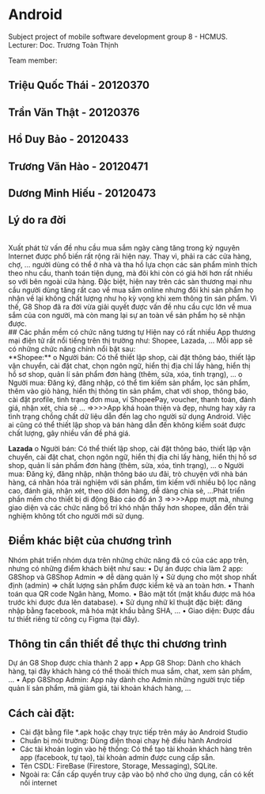 # Android
Subject project of mobile software development group 8 - HCMUS.
<br/>
Lecturer: Doc. Trương Toàn Thịnh


Team member:
## Triệu Quốc Thái - 20120370
## Trần Văn Thật - 20120376
## Hồ Duy Bảo - 20120433
## Trương Văn Hào - 20120471
## Dương Minh Hiếu - 20120473

## Lý do ra đời
<br/>
  Xuất phát từ vấn đề nhu cầu mua sắm ngày càng tăng trong kỷ nguyên Internet được phổ
biến rất rộng rãi hiện nay. Thay vì, phải ra các cửa hàng, chợ, … người dùng có thể ở nhà và
tha hồ lựa chọn các sản phẩm mình thích theo nhu cầu, thanh toán tiện dụng, mà đôi khi còn
có giá hời hơn rất nhiều so với bên ngoài cửa hàng.
Đặc biệt, hiện nay trên các sàn thương mại nhu cầu người dùng tăng rất cao về mua sắm
online nhưng đôi khi sản phẩm họ nhận về lại không chất lượng như họ kỳ vọng khi xem thông
tin sản phẩm. Vì thế, G8 Shop đã ra đời vừa giải quyết được vấn đề nhu cầu cực lớn về mua
sắm của con người, mà còn mang lại sự an toàn về sản phẩm họ sẽ nhận được.
<br/>
## Các phần mềm có chức năng tương tự
Hiện nay có rất nhiều App thương mại điện tử rất nổi tiếng trên thị trường như: Shopee,
Lazada, … Mỗi app sẽ có những chức năng chính nổi bật sau:
<br/>
 **Shopee:**
o Người bán: Có thể thiết lập shop, cài đặt thông báo, thiết lập vận chuyển, cài
đặt chat, chọn ngôn ngữ, hiển thị địa chỉ lấy hàng, hiển thị hồ sơ shop, quản lí
sản phẩm đơn hàng (thêm, sửa, xóa, tình trạng), ...
o Người mua: Đăng ký, đăng nhập, có thể tìm kiếm sản phẩm, lọc sản phẩm,
thêm vào giỏ hàng, hiển thị thông tin sản phẩm, chat với shop, thông báo, cài
đặt profile, tình trạng đơn mua, ví ShopeePay, voucher, thanh toán, đánh giá,
nhận xét, chia sẻ …
=>>>>App khá hoàn thiện và đẹp, nhưng hay xảy ra tình trạng chồng chất dữ liệu dẫn đến lag cho
người sử dụng Android. Việc ai cũng có thể thiết lập shop và bán hàng dẫn đến không kiểm
soát được chất lượng, gây nhiều vấn đề phá giá.
<br/>

**Lazada**
o Người bán: Có thể thiết lập shop, cài đặt thông báo, thiết lập vận chuyển, cài
đặt chat, chọn ngôn ngữ, hiển thị địa chỉ lấy hàng, hiển thị hồ sơ shop, quản lí
sản phẩm đơn hàng (thêm, sửa, xóa, tình trạng), ...
o Người mua: Đăng ký, đăng nhập, nhận thông báo ưu đãi, trò chuyện với nhà
bán hàng, cá nhân hóa trải nghiệm với sản phẩm, tìm kiếm với nhiều bộ lọc nâng
cao, đánh giá, nhận xét, theo dõi đơn hàng, dễ dàng chia sẻ, …Phát triển phần mềm cho thiết bị di động Báo cáo đồ án
3
=>>>>App mượt mà, nhưng giao diện và các chức năng bố trí khó nhận thấy hơn shopee, dẫn đến
trải nghiệm không tốt cho người mới sử dụng.
<br/>

## Điểm khác biệt của chương trình
Nhóm phát triển nhóm dựa trên những chức năng đã có của các app trên, nhưng có những
điểm khách biệt như sau:
• Dự án được chia làm 2 app: G8Shop và G8Shop Admin => dễ dàng quản lý
• Sử dụng cho một shop nhất định (admin) => chất lượng sản phẩm được kiểm kê và an
toàn hơn.
• Thanh toán qua QR code Ngân hàng, Momo.
• Bảo mật tốt (mật khẩu được mã hóa trước khi được đưa lên database).
• Sử dụng nhữ kĩ thuật đặc biệt: đăng nhập bằng facebook, mã hóa mật khẩu bằng
SHA, …
• Giao diện: Được đầu tư thiết riêng từ công cụ Figma (tại đây).
<br/>

## Thông tin cần thiết để thực thi chương trình
Dự án G8 Shop được chia thành 2 app
• App G8 Shop: Dành cho khách hàng, tại đây khách hàng có thể thoải thích mua sắm,
chat, xem sản phẩm, …
• App G8Shop Admin: App này dành cho Admin những người trực tiếp quản lí sản
phẩm, mã giảm giá, tài khoản khách hàng, …

## Cách cài đặt: 
* Cài đặt bằng file *.apk hoặc chạy trực tiếp trên máy ảo Android Studio
* Chuẩn bị môi trường: Dùng điện thoại chạy hệ điều hành Android
* Các tài khoản login vào hệ thống: Có thể tạo tài khoản khách hàng trên app (facebook,
tự tạo), tài khoản admin được cung cấp sẵn.
* Tên CSDL: FireBase (Firestore, Storage, Messaging), SQLite.
* Ngoài ra: Cần cấp quyền truy cập vào bộ nhớ cho ứng dụng, cần có kết nối internet
